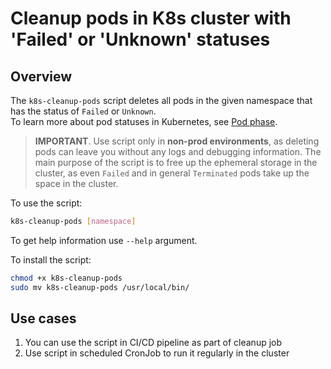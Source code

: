 # Cleanup pods in K8s cluster with 'Failed' or 'Unknown' statuses

## Overview

The `k8s-cleanup-pods` script deletes all pods in the given namespace that has the status of `Failed` or `Unknown`.  
To learn more about pod statuses in Kubernetes, see [Pod phase](https://kubernetes.io/docs/concepts/workloads/pods/pod-lifecycle/#pod-phase).

> **IMPORTANT**. Use script only in **non-prod environments**, as deleting pods can leave you without any logs and debugging information. The main purpose of the script is to free up the ephemeral storage in the cluster, as even `Failed` and in general `Terminated` pods take up the space in the cluster.

To use the script:
```bash
k8s-cleanup-pods [namespace]
```

To get help information use `--help` argument.

To install the script:
```bash
chmod +x k8s-cleanup-pods
sudo mv k8s-cleanup-pods /usr/local/bin/
```

## Use cases
1. You can use the script in CI/CD pipeline as part of cleanup job
2. Use script in scheduled CronJob to run it regularly in the cluster